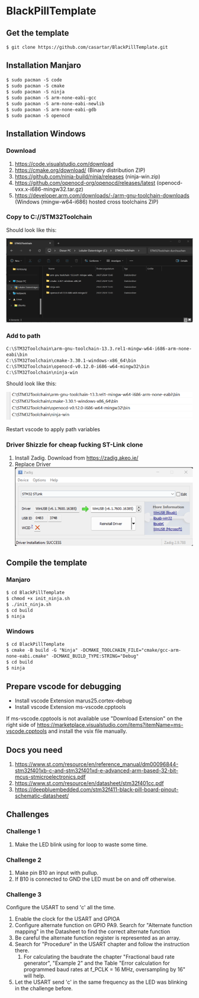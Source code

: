 # BlackPillTemplate

## Get the template
```
$ git clone https://github.com/casartar/BlackPillTemplate.git
```
## Installation Manjaro
```
$ sudo pacman -S code
$ sudo pacman -S cmake
$ sudo pacman -S ninja
$ sudo pacman -S arm-none-eabi-gcc
$ sudo pacman -S arm-none-eabi-newlib
$ sudo pacman -S arm-none-eabi-gdb
$ sudo pacman -S openocd
```

## Installation Windows

### Download
1. https://code.visualstudio.com/download
2. https://cmake.org/download/ (Binary distribution ZIP)
3. https://github.com/ninja-build/ninja/releases (ninja-win.zip)
4. https://github.com/openocd-org/openocd/releases/latest (openocd-vxx.x-i686-mingw32.tar.gz)
5. https://developer.arm.com/downloads/-/arm-gnu-toolchain-downloads (Windows (mingw-w64-i686) hosted cross toolchains ZIP)

### Copy to C://STM32Toolchain
Should look like this:

![](images/filestructure.png)

### Add to path
```
C:\STM32Toolchain\arm-gnu-toolchain-13.3.rel1-mingw-w64-i686-arm-none-eabi\bin
C:\STM32Toolchain\cmake-3.30.1-windows-x86_64\bin
C:\STM32Toolchain\openocd-v0.12.0-i686-w64-mingw32\bin
C:\STM32Toolchain\ninja-win
```
Should look like this:

![](images/path.png)

Restart vscode to apply path variables

### Driver Shizzle for cheap fucking ST-Link clone
1. Install Zadig. Download from https://zadig.akeo.ie/
2. Replace Driver
![](images/zadig.png)

## Compile the template

### Manjaro
```
$ cd BlackPillTemplate
$ chmod +x init_ninja.sh
$ ./init_ninja.sh
$ cd build
$ ninja
```

### Windows
```
$ cd BlackPillTemplate
$ cmake -B build -G "Ninja" -DCMAKE_TOOLCHAIN_FILE="cmake/gcc-arm-none-eabi.cmake" -DCMAKE_BUILD_TYPE:STRING="Debug"
$ cd build
$ ninja
```

## Prepare vscode for debugging
- Install vscode Extension marus25.cortex-debug
- Install vscode Extension ms-vscode.cpptools

If ms-vscode.cpptools is not available use "Download Extension" on the right side of https://marketplace.visualstudio.com/items?itemName=ms-vscode.cpptools and install the vsix file manually.

## Docs you need
1. https://www.st.com/resource/en/reference_manual/dm00096844-stm32f401xb-c-and-stm32f401xd-e-advanced-arm-based-32-bit-mcus-stmicroelectronics.pdf
2. https://www.st.com/resource/en/datasheet/stm32f401cc.pdf
3. https://deepbluembedded.com/stm32f411-black-pill-board-pinout-schematic-datasheet/

## Challenges

### Challenge 1
1. Make the LED blink using for loop to waste some time.

### Challenge 2
1. Make pin B10 an input with pullup.
2. If B10 is connected to GND the LED must be on and off otherwise.

### Challenge 3
Configure the USART to send 'c' all the time.
1. Enable the clock for the USART and GPIOA
2. Configure alternate function on GPIO PA9. Search for "Alternate function mapping" in the Datasheet to find the correct alternate function
3. Be careful the alternate function register is represented as an array.
4. Search for "Procedure" in the USART chapter and follow the instruction there.
    1. For calculating the baudrate the chapter "Fractional baud rate generator", "Example 2" and the Table "Error calculation for programmed baud rates at f_PCLK = 16 MHz, oversampling by 16" will help.
5. Let the USART send 'c' in the same frequency as the LED was blinking in the challenge before. 



